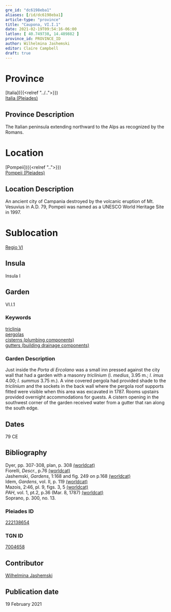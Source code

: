 ```yaml
---
gre_id: "dc6198eba1"
aliases: [/id/dc6198eba1]
article-type: "province"
title: "Caupona, VI.I.1"
date: 2021-02-19T09:54:16-06:00
latlon: [ 40.749738, 14.489882 ]
province_id: PROVINCE_ID
author: Wilhelmina Jashemski
editor: Claire Campbell
draft: true
---
```


# Province
[Italia]({{<relref "../..">}}) \
[Italia (Pleiades)](https://pleiades.stoa.org/places/1052)
<!--- Content of Province heading --->

## Province Description
The Italian peninsula extending northward to the Alps as recognized by the Romans.
<!-- DESCRIPTION -->


# Location
[Pompeii]({{<relref "..">}}) \
[Pompeii (Pleiades)](https://pleiades.stoa.org/places/433032)
<!-- [Colonia Claudia Ara Agrippinensium (Cologne)](https://pleiades.stoa.org/places/108751) -->

## Location Description
An ancient city of Campania destroyed by the volcanic eruption of Mt. Vesuvius in A.D. 79, Pompeii was named as a UNESCO World Heritage Site in 1997.
<!-- LEAVE THIS BLANK FOR NOW -->

# Sublocation
[Regio VI](https://pleiades.stoa.org/places/984330151)
<!--
[AREA WITHIN LOCATION, LIKE “PALATINE HILL”](GEOREFERENCE LINK)
A sublocation is any area larger than an individual garden, but located within a location. I would always try to include a link to a controlled vocabulary here if possible. This ID may well be different from the Garden ID, e.g., Pompeii versus a Garden in one of the houses which has its own Pleiades ID.
-->

## Insula
Insula I
<!-- DESCRIPTION -->

## Garden
VI.I.1
<!-- List of gardens in province -->
<!-- May be left blank for now -->

### Keywords
[triclinia](http://vocab.getty.edu/page/aat/300004359) \
[pergolas](http://vocab.getty.edu/page/aat/300006783) \
[cisterns (plumbing components)](http://vocab.getty.edu/page/aat/300052558) \
[gutters (building drainage components)](http://vocab.getty.edu/page/aat/300052565)

### Garden Description
Just inside the *Porta di Ercolano* was a small inn pressed against the city wall that had a garden with a masonry *triclinium* (l. *medius*, 3.95 m.; *l. imus* 4.00; *l. summus* 3.75 m.). A vine covered pergola had provided shade to the *triclinium* and the sockets in the back wall where the pergola roof supports fitted were visible when this area was excavated in 1787. Rooms upstairs provided overnight accommodations for guests. A cistern opening in the southwest corner of the garden received water from a gutter that ran along the south edge.

## Dates
79 CE
<!-- Format: For now, include dates exactly as written in the document. We will revisit the question of date formatting once more data have been collected. -->
<!-- If no date, use "unspecified" -->

## Bibliography
Dyer, pp. 307-308, plan, p. 308 [(worldcat)](https://www.worldcat.org/title/pompeii-its-history-buildings-and-antiquities-an-account-of-the-destruction-of-the-city-with-a-full-description-of-the-remains-and-of-the-recent-excavations-and-also-an-itinerary-for-visitors/oclc/944931081&referer=brief_results) \
Fiorelli, *Descr.*, p.76 [(worldcat)](https://www.worldcat.org/title/la-descrizione-di-pompei-1875-con-una-cronistoria-per-immagini-e-la-lettera-alla-guardia-nazionale-del-distretto-di-castellammare-di-stabia/oclc/1074056884&referer=brief_results) \
Jashemski, *Gardens*, 1:168 and fig. 249 on p.168 [(worldcat)](https://www.worldcat.org/title/gardens-of-pompeii-2-herculaneum-and-the-villas-destroyed-by-vesuvius/oclc/921816405) \
Idem, *Gardens*, vol. II, p. 119 [(worldcat)](https://www.worldcat.org/title/gardens-of-pompeii-2-herculaneum-and-the-villas-destroyed-by-vesuvius/oclc/921816405) \
Mazois, 2:46, pl. 9, figs. 3, 5 [(worldcat)](https://www.worldcat.org/title/ruines-de-pompei-dessinees-et-mesurees-pendant-les-annees-mdcccix-mdcccx-mdcccxi/oclc/874412631&referer=brief_results) \
*PAH*, vol. 1, pt.2, p.36 (Mar. 8, 1787) [(worldcat)](http://www.worldcat.org/oclc/568028156) \
Soprano, p. 300, no. 13. 
<!--
- BIB_ENTRY [(worldcat)](WORLDCAT_LINK_URL)
-->


### Pleiades ID
[222138654](https://pleiades.stoa.org/places/222138654)
<!-- N.B. This should be as specific as it can be, i.e., to the garden, sublocation, location, or province. -->

<!-- [PLEIADES_ID](https://pleiades.stoa.org/places/PLEIADES_ID) -->

### TGN ID
[7004658](http://www.getty.edu/vow/TGNFullDisplay?find=&place=&nation=&english=Y&subjectid=7004658)
<!-- N.B. This should be as specific as it can be, i.e., to the garden, sublocation, location, or province. -->

<!-- [TGN_ID](http://vocab.getty.edu/page/tgn/TGN_ID) -->

## Contributor
[Wilhelmina Jashemski](https://lib.guides.umd.edu/c.php?g=326514&p=2193250)
<!-- [AUTHOR_NAME](AUTHOR_LINK) -->


## Publication date
19 February 2021
<!-- Format: dd MONTH_NAME yyyy -->

<!-- DATE -->